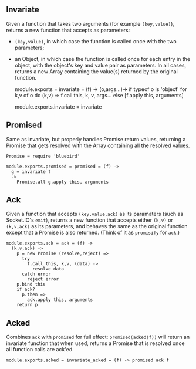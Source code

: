 Invariate
---------

Given a function that takes two arguments (for example `(key,value)`), returns a new function that accepts as parameters:
- `(key,value)`, in which case the function is called once with the two parameters;
- an Object, in which case the function is called once for each entry in the object, with the object's key and value pair as parameters.
In all cases, returns a new Array containing the value(s) returned by the original function.

    module.exports = invariate = (f) ->
      (o,args...)->
        if typeof o is 'object'
          for k,v of o
            do (k,v) =>
              f.call this, k, v, args...
        else
          [f.apply this, arguments]

    module.exports.invariate = invariate

Promised
--------

Same as invariate, but properly handles Promise return values, returning a Promise that gets resolved with the Array containing all the resolved values.

    Promise = require 'bluebird'

    module.exports.promised = promised = (f) ->
      g = invariate f
      ->
        Promise.all g.apply this, arguments

Ack
---

Given a function that accepts `(key,value,ack)` as its paramaters (such as Socket.IO's `emit`), returns a new function that accepts either `(k,v)` or `(k,v,ack)` as its parameters, and behaves the same as the original function except that a Promise is also returned.
(Think of it as `promisify` for `ack`.)

    module.exports.ack = ack = (f) ->
      (k,v,ack) ->
        p = new Promise (resolve,reject) =>
          try
            f.call this, k,v, (data) ->
              resolve data
          catch error
            reject error
        p.bind this
        if ack?
          p.then =>
            ack.apply this, arguments
        return p

Acked
-----

Combines `ack` with `promised` for full effect: `promised(acked(f))` will return an invariate function that when used, returns a Promise that is resolved once all function calls are ack'ed.

    module.exports.acked = invariate_acked = (f) -> promised ack f

